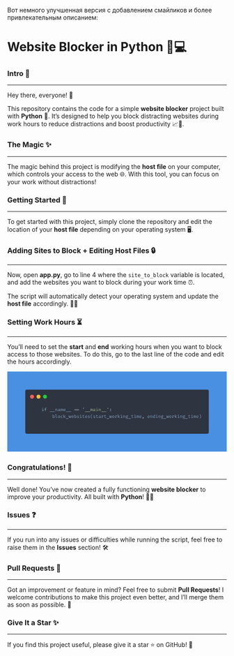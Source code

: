 Вот немного улучшенная версия с добавлением смайликов и более привлекательным описанием:

# Website Blocker in Python 🚫💻

### Intro 👋  
----------------------
Hey there, everyone! 👋  

This repository contains the code for a simple **website blocker** project built with **Python** 🐍. It’s designed to help you block distracting websites during work hours to reduce distractions and boost productivity 📈💼.

### The Magic ✨  
-------------------
The magic behind this project is modifying the **host file** on your computer, which controls your access to the web 🌐. With this tool, you can focus on your work without distractions!

### Getting Started 🚀  
-----------------------
To get started with this project, simply clone the repository and edit the location of your **host file** depending on your operating system 🖥️.

### Adding Sites to Block + Editing Host Files 🔒  
--------------------------------------------------
Now, open **app.py**, go to line 4 where the `site_to_block` variable is located, and add the websites you want to block during your work time ⏰.

The script will automatically detect your operating system and update the **host file** accordingly. 🎩✨

### Setting Work Hours ⏳  
---------------------------
You’ll need to set the **start** and **end** working hours when you want to block access to those websites. To do this, go to the last line of the code and edit the hours accordingly.

![time_to_block](./time_to_block.png)

### Congratulations! 🎉  
------------------------
Well done! You’ve now created a fully functioning **website blocker** to improve your productivity. All built with **Python**! 🐍💪

### Issues ❓  
----------------
If you run into any issues or difficulties while running the script, feel free to raise them in the **Issues** section! 🛠️

### Pull Requests 🤝  
---------------------
Got an improvement or feature in mind? Feel free to submit **Pull Requests**! I welcome contributions to make this project even better, and I’ll merge them as soon as possible. 🚀

### Give It a Star ✨  
---------------------
If you find this project useful, please give it a star ⭐ on GitHub! 🌟